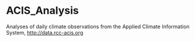 # ACIS_Analysis
Analyses of daily climate observations from the Applied Climate Information System, http://data.rcc-acis.org
